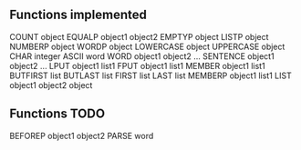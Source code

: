 ## Functions implemented

COUNT object
EQUALP object1 object2
EMPTYP object
LISTP object
NUMBERP object
WORDP object
LOWERCASE object
UPPERCASE object
CHAR integer
ASCII word
WORD object1 object2 ...
SENTENCE object1 object2 ...
LPUT object1 list1
FPUT object1 list1
MEMBER object1 list1 
BUTFIRST list
BUTLAST list
FIRST list
LAST list
MEMBERP object1 list1
LIST object1 object2 object 

## Functions TODO
BEFOREP object1 object2
PARSE word 
